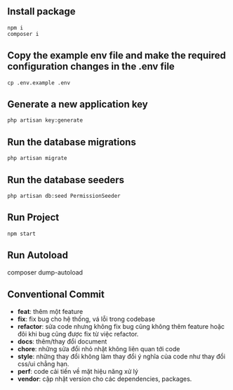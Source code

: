 ## Install package

    npm i
    composer i

## Copy the example env file and make the required configuration changes in the .env file

    cp .env.example .env

## Generate a new application key

    php artisan key:generate

## Run the database migrations

    php artisan migrate

## Run the database seeders

    php artisan db:seed PermissionSeeder

## Run Project

    npm start

## Run Autoload

composer dump-autoload

## Conventional Commit

-   **feat**: thêm một feature
-   **fix**: fix bug cho hệ thống, vá lỗi trong codebase
-   **refactor**: sửa code nhưng không fix bug cũng không thêm feature hoặc đôi khi bug cũng được fix từ việc refactor.
-   **docs**: thêm/thay đổi document
-   **chore**: những sửa đổi nhỏ nhặt không liên quan tới code
-   **style**: những thay đổi không làm thay đổi ý nghĩa của code như thay đổi css/ui chẳng hạn.
-   **perf**: code cải tiến về mặt hiệu năng xử lý
-   **vendor**: cập nhật version cho các dependencies, packages.